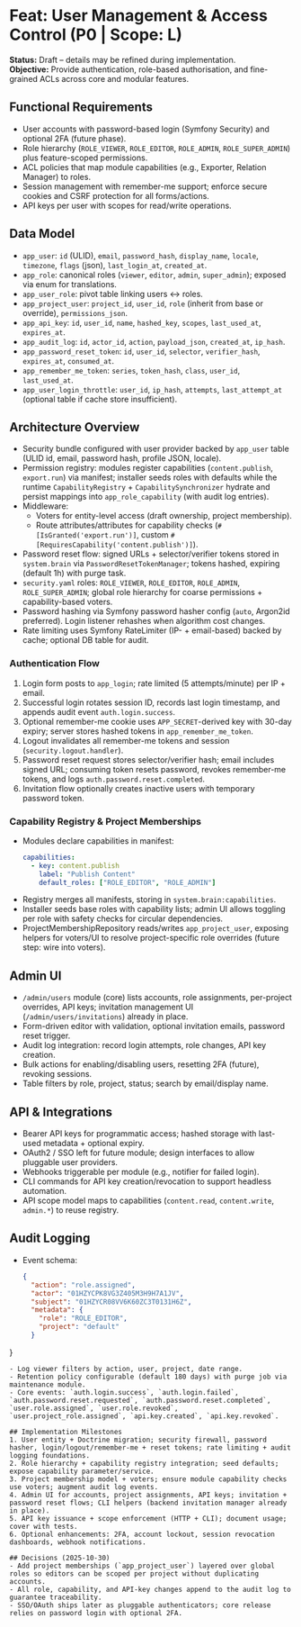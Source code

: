 # Feat: User Management & Access Control (P0 | Scope: L)

**Status:** Draft – details may be refined during implementation.  
**Objective:** Provide authentication, role-based authorisation, and fine-grained ACLs across core and modular features.

## Functional Requirements
- User accounts with password-based login (Symfony Security) and optional 2FA (future phase).
- Role hierarchy (`ROLE_VIEWER`, `ROLE_EDITOR`, `ROLE_ADMIN`, `ROLE_SUPER_ADMIN`) plus feature-scoped permissions.
- ACL policies that map module capabilities (e.g., Exporter, Relation Manager) to roles.
- Session management with remember-me support; enforce secure cookies and CSRF protection for all forms/actions.
- API keys per user with scopes for read/write operations.

## Data Model
- `app_user`: `id` (ULID), `email`, `password_hash`, `display_name`, `locale`, `timezone`, `flags` (json), `last_login_at`, `created_at`.
- `app_role`: canonical roles (`viewer`, `editor`, `admin`, `super_admin`); exposed via enum for translations.
- `app_user_role`: pivot table linking users ↔ roles.
- `app_project_user`: `project_id`, `user_id`, `role` (inherit from base or override), `permissions_json`.
- `app_api_key`: `id`, `user_id`, `name`, `hashed_key`, `scopes`, `last_used_at`, `expires_at`.
- `app_audit_log`: `id`, `actor_id`, `action`, `payload_json`, `created_at`, `ip_hash`.
- `app_password_reset_token`: `id`, `user_id`, `selector`, `verifier_hash`, `expires_at`, `consumed_at`.
- `app_remember_me_token`: `series`, `token_hash`, `class`, `user_id`, `last_used_at`.
- `app_user_login_throttle`: `user_id`, `ip_hash`, `attempts`, `last_attempt_at` (optional table if cache store insufficient).

## Architecture Overview
- Security bundle configured with user provider backed by `app_user` table (ULID id, email, password hash, profile JSON, locale).
- Permission registry: modules register capabilities (`content.publish`, `export.run`) via manifest; installer seeds roles with defaults while the runtime `CapabilityRegistry` + `CapabilitySynchronizer` hydrate and persist mappings into `app_role_capability` (with audit log entries).
- Middleware:
  - Voters for entity-level access (draft ownership, project membership).
  - Route attributes/attributes for capability checks (`#[IsGranted('export.run')]`, custom `#[RequiresCapability('content.publish')]`).
- Password reset flow: signed URLs + selector/verifier tokens stored in `system.brain` via `PasswordResetTokenManager`; tokens hashed, expiring (default 1h) with purge task.
- `security.yaml` roles: `ROLE_VIEWER`, `ROLE_EDITOR`, `ROLE_ADMIN`, `ROLE_SUPER_ADMIN`; global role hierarchy for coarse permissions + capability-based voters.
- Password hashing via Symfony password hasher config (`auto`, Argon2id preferred). Login listener rehashes when algorithm cost changes.
- Rate limiting uses Symfony RateLimiter (IP- + email-based) backed by cache; optional DB table for audit.

### Authentication Flow
1. Login form posts to `app_login`; rate limited (5 attempts/minute) per IP + email.
2. Successful login rotates session ID, records last login timestamp, and appends audit event `auth.login.success`.
3. Optional remember-me cookie uses `APP_SECRET`-derived key with 30-day expiry; server stores hashed tokens in `app_remember_me_token`.
4. Logout invalidates all remember-me tokens and session (`security.logout.handler`).
5. Password reset request stores selector/verifier hash; email includes signed URL; consuming token resets password, revokes remember-me tokens, and logs `auth.password.reset.completed`.
6. Invitation flow optionally creates inactive users with temporary password token.

### Capability Registry & Project Memberships
- Modules declare capabilities in manifest:
  ```yaml
  capabilities:
    - key: content.publish
      label: "Publish Content"
      default_roles: ["ROLE_EDITOR", "ROLE_ADMIN"]
  ```
- Registry merges all manifests, storing in `system.brain:capabilities`.
- Installer seeds base roles with capability lists; admin UI allows toggling per role with safety checks for circular dependencies.
- ProjectMembershipRepository reads/writes `app_project_user`, exposing helpers for voters/UI to resolve project-specific role overrides (future step: wire into voters).

## Admin UI
- `/admin/users` module (core) lists accounts, role assignments, per-project overrides, API keys; invitation management UI (`/admin/users/invitations`) already in place.
- Form-driven editor with validation, optional invitation emails, password reset trigger.
- Audit log integration: record login attempts, role changes, API key creation.
- Bulk actions for enabling/disabling users, resetting 2FA (future), revoking sessions.
- Table filters by role, project, status; search by email/display name.

## API & Integrations
- Bearer API keys for programmatic access; hashed storage with last-used metadata + optional expiry.
- OAuth2 / SSO left for future module; design interfaces to allow pluggable user providers.
- Webhooks triggerable per module (e.g., notifier for failed login).
- CLI commands for API key creation/revocation to support headless automation.
- API scope model maps to capabilities (`content.read`, `content.write`, `admin.*`) to reuse registry.

## Audit Logging
- Event schema:
  ```json
  {
    "action": "role.assigned",
    "actor": "01HZYCPK8VG3Z405M3H9H7A1JV",
    "subject": "01HZYCR08VV6K60ZC3T0131H6Z",
    "metadata": {
      "role": "ROLE_EDITOR",
      "project": "default"
    }
}
```
- Log viewer filters by action, user, project, date range.
- Retention policy configurable (default 180 days) with purge job via maintenance module.
- Core events: `auth.login.success`, `auth.login.failed`, `auth.password.reset.requested`, `auth.password.reset.completed`, `user.role.assigned`, `user.role.revoked`, `user.project_role.assigned`, `api.key.created`, `api.key.revoked`.

## Implementation Milestones
1. User entity + Doctrine migration; security firewall, password hasher, login/logout/remember-me + reset tokens; rate limiting + audit logging foundations.
2. Role hierarchy + capability registry integration; seed defaults; expose capability parameter/service.
3. Project membership model + voters; ensure module capability checks use voters; augment audit log events.
4. Admin UI for accounts, project assignments, API keys; invitation + password reset flows; CLI helpers (backend invitation manager already in place).
5. API key issuance + scope enforcement (HTTP + CLI); document usage; cover with tests.
6. Optional enhancements: 2FA, account lockout, session revocation dashboards, webhook notifications.

## Decisions (2025-10-30)
- Add project memberships (`app_project_user`) layered over global roles so editors can be scoped per project without duplicating accounts.
- All role, capability, and API-key changes append to the audit log to guarantee traceability.
- SSO/OAuth ships later as pluggable authenticators; core release relies on password login with optional 2FA.
